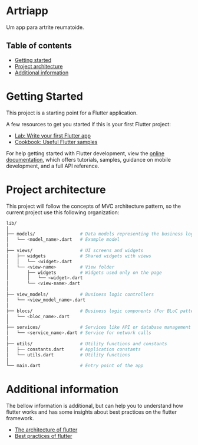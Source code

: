 # Artriapp

Um app para artrite reumatoide.

## Table of contents

- [Getting started](#getting-started)
- [Project architecture](#project-architecture)
- [Additional information](#additional-information)

# Getting Started

This project is a starting point for a Flutter application.

A few resources to get you started if this is your first Flutter project:

- [Lab: Write your first Flutter app](https://docs.flutter.dev/get-started/codelab)
- [Cookbook: Useful Flutter samples](https://docs.flutter.dev/cookbook)

For help getting started with Flutter development, view the
[online documentation](https://docs.flutter.dev/), which offers tutorials,
samples, guidance on mobile development, and a full API reference.

# Project architecture

This project will follow the concepts of MVC architecture pattern, so the current project use this following organization:

``` bash
lib/
│
├── models/                 # Data models representing the business logic entities
│   └── <model_name>.dart   # Example model
│
├── views/                  # UI screens and widgets
│   ├── widgets             # Shared widgets with views
│   │   └── <widget>.dart
│   └── <view-name>         # View folder
│       ├── widgets         # Widgets used only on the page
│       │   └── <widget>.dart
│       └── <view-name>.dart 
│
├── view_models/            # Business logic controllers
│   └── <view_model_name>.dart
│
├── blocs/                  # Business logic components (For BLoC pattern)
│   └── <bloc_name>.dart
│
├── services/               # Services like API or database management
│   └── <service_name>.dart # Service for network calls
│
├── utils/                  # Utility functions and constants
│   ├── constants.dart      # Application constants
│   └── utils.dart          # Utility functions
│
└── main.dart               # Entry point of the app
```

# Additional information

The bellow information is additional, but can help you to understand how flutter works and has some insights about best practices on the flutter framework.

- [The architecture of flutter](https://docs.flutter.dev/resources/architectural-overview#building-widgets)
- [Best practices of flutter](https://www.mindinventory.com/blog/flutter-development-best-practices/)